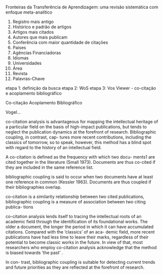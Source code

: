 Fronteiras da Transferência de Aprendizagem: uma revisão sistemática com enfoque meta-analítico


1. Registro mais antigo
2. Histórico e padrão de artigos
3. Artigos mais citados
4. Autores que mais publicam
5. Conferência com maior quantidade de citações
6. Países
7. Agências Financiadoras
8. Idiomas
9. Universidades
10. Área
11. Revista
12. Palavras-Chave


etapa 1: definição da busca
etapa 2: WoS
etapa 3: Vos Viewer - co-citação e acoplamento bibliográfico





Co-citação
Acoplamento Bibliográfico

Vogel...

co-citation analysis is advantageous for mapping the intellectual heritage of a particular field on the basis of high-impact publications, but tends to neglect the publication dynamics at the forefront of research. Bibliographic coupling, in contrast, cap- tures more recent contributions, including the classics of tomorrow, so to speak, however, this method has a blind spot with regard to the history of an intellectual field.

A co-citation is defined as the frequency with which two docu- ments1 are cited together in the literature (Small 1973). Documents are thus co-cited if they are included in the same reference list.

bibliographic coupling is said to occur when two documents have at least one reference in common (Kessler 1963). Documents are thus coupled if their bibliographies overlap.

 co-citation is a similarity relationship between two cited publications, bibliographic coupling is a measure of association between two citing publica- tions 

 co-citation analysis lends itself to tracing the intellectual roots of an academic field through the identification of its foundational works. The older a document, the longer the period in which it can have accumulated citations. Compared with the ‘classics’ of an aca- demic field, more recent publications have had less time to leave their marks, regardless of their potential to become classic works in the future. In view of that, most researchers who employ co-citation analysis acknowledge that the method is biased towards ‘the past’ .
  
  In con- trast, bibliographic coupling is suitable for detecting current trends and future priorities as they are reflected at the forefront of research.